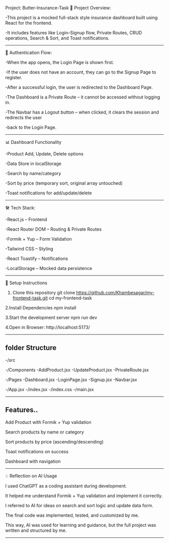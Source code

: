  Project: Butter-Insurance-Task
📌 Project Overview:

-This project is a mocked full-stack style insurance dashboard built using React for the frontend.

-It includes features like Login–Signup flow, Private Routes, CRUD operations, Search & Sort, and Toast notifications.

--------------------------------------
🔑 Authentication Flow:

-When the app opens, the Login Page is shown first.

-If the user does not have an account, they can go to the Signup Page to register.

-After a successful login, the user is redirected to the Dashboard Page.

-The Dashboard is a Private Route – it cannot be accessed without logging in.

-The Navbar has a Logout button – when clicked, it clears the session and redirects the user

-back to the Login Page.

------------------------------------------------
📊 Dashboard Functionality

-Product Add, Update, Delete options

-Data Store in localStorage

-Search by name/category

-Sort by price (temporary sort, original array untouched)

-Toast notifications for add/update/delete

----------------------------------
🛠️ Tech Stack:

-React.js – Frontend

-React Router DOM – Routing & Private Routes

-Formik + Yup – Form Validation

-Tailwind CSS – Styling

-React Toastify – Notifications

-LocalStorage – Mocked data persistence

-----------------------------------------------
 🚀 Setup Instructions

1. Clone this repository
   git clone https://github.com/Khambesagar/my-frontend-task.git
   cd my-frontend-task

2.Install Dependencies
   npm install

3.Start the development server
  npm run dev

4.Open in Browser:
  http://localhost:5173/
  
-------------------------------------

## folder Structure 
-/src

  -/Components
    -AddProduct.jsx
    -UpdateProduct.jsx
    -PrivateRoute.jsx

  -/Pages
    -Dashboard.jsx
    -LoginPage.jsx
    -Signup.jsx
    -Navbar.jsx

  -/App.jsx
  -/index.jsx
  -/index.css
  -/main.jsx

------------------------------------
## Features..

Add Product with Formik + Yup validation

Search products by name or category

Sort products by price (ascending/descending)

Toast notifications on success

Dashboard with navigation

-----------------------------------------
💡 Reflection on AI Usage

I used ChatGPT as a coding assistant during development.

It helped me understand Formik + Yup validation and implement it correctly.

I referred to AI for ideas on search and sort logic and update data form.

The final code was implemented, tested, and customized by me.

This way, AI was used for learning and guidance, but the full project was written and structured by me.

-----------------------------------
